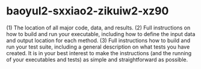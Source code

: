 # baoyul2-sxxiao2-zikuiw2-xz90
(1) The location of all major code, data, and results. 
(2) Full instructions on how to build and run your executable, including how to define the input data and output location for each method. 
(3) Full instructions how to build and run your test suite, including a general description on what tests you have created. It is in your best interest to make the instructions (and the running of your executables and tests) as simple and straightforward as possible.